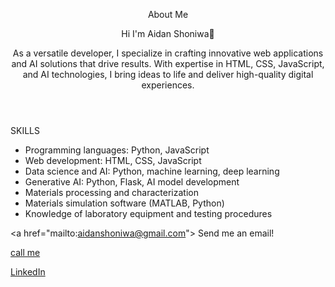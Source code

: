 <header>

<!--
  <<< Author notes: Course header >>>
  Include a 1280×640 image, course title in sentence case, and a concise description in emphasis.
  In your repository settings: enable template repository, add your 1280×640 social image, auto delete head branches.
  Add your open source license, GitHub uses MIT license.
-->

About Me

Hi I'm Aidan Shoniwa👋

As a versatile developer, I specialize in crafting innovative web applications and AI solutions that drive results. With expertise in HTML, CSS, JavaScript, and AI technologies, I bring ideas to life and deliver high-quality digital experiences.
</header>

<!--
  <<< Author notes: Step 2 >>>
  Start this step by acknowledging the previous step.
  Define terms and link to docs.github.com.
  Historic note: previous version checked for empty pull request, changed to the correct theme `minima`.
-->

SKILLS

- Programming languages: Python, JavaScript
- Web development: HTML, CSS, JavaScript
- Data science and AI: Python, machine learning, deep learning
- Generative AI: Python, Flask, AI model development
- Materials processing and characterization
 - Materials simulation software (MATLAB, Python)
 - Knowledge of laboratory equipment and testing procedures


<footer>

  <a href="mailto:aidanshoniwa@gmail.com"> Send me an email!</a> 

  
  <a href="call:+263 780 922 364"> call me</a> 


<a href="LinkedIn:Aidan Shoniwa"> LinkedIn</a> 


</footer>
